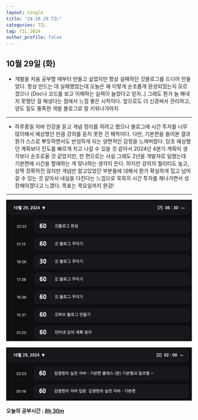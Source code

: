 ```yaml
---
layout: single
title: "24.10.29 TIL"
categories: TIL
tag: TIL_2024
author_profile: false
---
```


## 10월 29일 (화)

- 개발을 처음 공부할 때부터 만들고 싶었지만 항상 실패하던 깃블로그를 드디어 만들었다. 
  항상 만드는 데 실패했었는데 오늘은 왜 이렇게 순조롭게 완성되었는지 모르겠으나 (Doc나 코드를 보고 이해하는 실력이 늘었다고 믿자..)
  그래도 뭔가 늘 해내지 못했던 걸 해냈다는 점에서 느낌 좋은 시작이다.
  앞으로도 더 신경써서 관리하고, 양도 질도 풍족한 개발 블로그로 잘 키워나가야지

---

- 하루종일 자바 인강을 듣고 개념 정리를 하려고 했으나 블로그에 시간 투자를 너무 많이해서 예상했던 만큼 강의를 듣지 못한 건 패착이다.
  다만, 기본편을 들어본 결과 뭔가 스스로 뿌듯하면서도 반성하게 되는 양면적인 감정을 느껴버렸다. 
  당초 예상했던 계획보다 진도를 빠르게 치고 나갈 수 있을 것 같아서 2024년 4분기 계획이 생각보다 순조로울 것 같았지만,
  한 편으로는 사실 그래도 2년을 개발자로 일했는데 기본편에 시간을 할애하는 게 맞나하는 생각이 든다. 
  하지만 강의의 퀄리티도 높고, 살짝 정확하진 않지만 개념만 알고있었던 부분들에 대해서 뭔가 확실하게 집고 넘어갈 수 있는 것 같아서 
  내실을 다진다는 느낌으로 묵묵히 시간 투자를 해나가면서 성장해야겠다고 느꼈다. 목표는 목요일까지 완강!

---

![image-20241030005039944](../images/2024-10-29-20241029TIL/image-20241030005039944.png)

![image-20241030005009968](../images/2024-10-29-20241029TIL/image-20241030005009968.png)

**오늘의 공부시간 : <u>8h 30m</u>**
